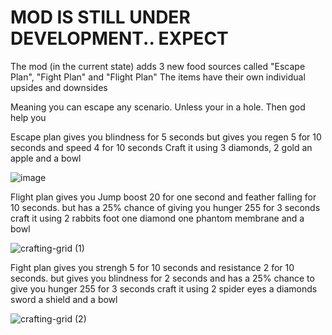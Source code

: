 # MOD IS STILL UNDER DEVELOPMENT.. EXPECT



The mod (in the current state) adds 3 new food sources called "Escape Plan", "Fight Plan" and "Flight Plan"
The items have their own individual upsides and downsides

Meaning you can escape any scenario. Unless your in a hole. Then god help you



Escape plan gives you blindness for 5 seconds but gives you regen 5 for 10 seconds and speed 4 for 10 seconds
Craft it using 3 diamonds, 2 gold an apple and a bowl

![image](https://github.com/Mitzingdash/food/assets/90938266/eb693dfc-4522-4e57-b7c3-28e39421c4ab)


Flight plan gives you Jump boost 20 for one second and feather falling for 10 seconds. but has a 25% chance of giving you hunger 255 for 3 seconds
craft it using 2 rabbits foot one diamond one phantom membrane and a bowl

![crafting-grid (1)](https://github.com/Mitzingdash/food/assets/90938266/e9d010b9-4675-491b-b599-b428dfa92b9c)

Fight plan gives you strengh 5 for 10 seconds and resistance 2 for 10 seconds. but gives you blindness for 2 seconds and has a 25% chance to give you hunger 255 for 3 seconds
craft it using 2 spider eyes a diamonds sword a shield and a bowl

![crafting-grid (2)](https://github.com/Mitzingdash/Mitzings-FOOD-Mod/assets/90938266/b44ca141-717a-4d4b-9197-e36f386d696a)


